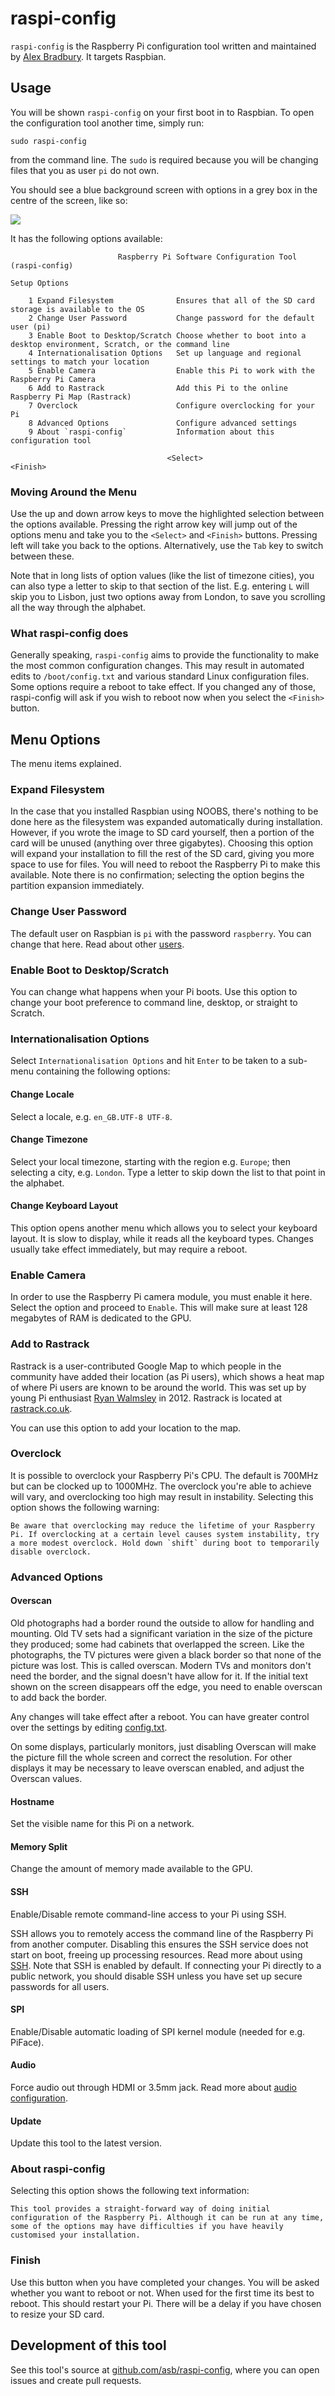 # raspi-config

`raspi-config` is the Raspberry Pi configuration tool written and maintained by [Alex Bradbury](https://github.com/asb). It targets Raspbian.

## Usage

You will be shown `raspi-config` on your first boot in to Raspbian. To open the configuration tool another time, simply run:

```
sudo raspi-config
```

from the command line. The `sudo` is required because you will be changing files that you as user `pi` do not own.

You should see a blue background screen with options in a grey box in the centre of the screen, like so:

![](images/raspi-config.png)

It has the following options available:

```
                        Raspberry Pi Software Configuration Tool (raspi-config)

Setup Options

    1 Expand Filesystem              Ensures that all of the SD card storage is available to the OS
    2 Change User Password           Change password for the default user (pi)
    3 Enable Boot to Desktop/Scratch Choose whether to boot into a desktop environment, Scratch, or the command line
    4 Internationalisation Options   Set up language and regional settings to match your location
    5 Enable Camera                  Enable this Pi to work with the Raspberry Pi Camera
    6 Add to Rastrack                Add this Pi to the online Raspberry Pi Map (Rastrack)
    7 Overclock                      Configure overclocking for your Pi
    8 Advanced Options               Configure advanced settings
    9 About `raspi-config`           Information about this configuration tool

                                   <Select>                                  <Finish>
```

### Moving Around the Menu

Use the up and down arrow keys to move the highlighted selection between the options available. Pressing the right arrow key will jump out of the options menu and take you to the `<Select>` and `<Finish>` buttons. Pressing left will take you back to the options. Alternatively, use the `Tab` key to switch between these.

Note that in long lists of option values (like the list of timezone cities), you can also type a letter to skip to that section of the list. E.g. entering `L` will skip you to Lisbon, just two options away from London, to save you scrolling all the way through the alphabet.

### What raspi-config does

Generally speaking, `raspi-config` aims to provide the functionality to make the most common configuration changes. This may result in automated edits to `/boot/config.txt` and various standard Linux configuration files. Some options require a reboot to take effect. If you changed any of those, raspi-config will ask if you wish to reboot now when you select the `<Finish>` button.

## Menu Options

The menu items explained.

### Expand Filesystem

In the case that you installed Raspbian using NOOBS, there's nothing to be done here as the filesystem was expanded automatically during installation. However, if you wrote the image to SD card yourself, then a portion of the card will be unused (anything over three gigabytes). Choosing this option will expand your installation to fill the rest of the SD card, giving you more space to use for files. You will need to reboot the Raspberry Pi to make this available. Note there is no confirmation; selecting the option begins the partition expansion immediately.

### Change User Password

The default user on Raspbian is `pi` with the password `raspberry`. You can change that here. Read about other [users](../linux/usage/users.md).

### Enable Boot to Desktop/Scratch

You can change what happens when your Pi boots. Use this option to change your boot preference to command line, desktop, or straight to Scratch.

### Internationalisation Options

Select `Internationalisation Options` and hit `Enter` to be taken to a sub-menu containing the following options:

#### Change Locale

Select a locale, e.g. `en_GB.UTF-8 UTF-8`.

#### Change Timezone

Select your local timezone, starting with the region e.g. `Europe`; then selecting a city, e.g. `London`. Type a letter to skip down the list to that point in the alphabet.

#### Change Keyboard Layout

This option opens another menu which allows you to select your keyboard layout. It is slow to display, while it reads all the keyboard types. Changes usually take effect immediately, but may require a reboot.

### Enable Camera

In order to use the Raspberry Pi camera module, you must enable it here. Select the option and proceed to `Enable`. This will make sure at least 128 megabytes of RAM is dedicated to the GPU.

### Add to Rastrack

Rastrack is a user-contributed Google Map to which people in the community have added their location (as Pi users), which shows a heat map of where Pi users are known to be around the world. This was set up by young Pi enthusiast [Ryan Walmsley](http://ryanteck.org.uk/) in 2012. Rastrack is located at [rastrack.co.uk](http://rastrack.co.uk/).

You can use this option to add your location to the map.

### Overclock

It is possible to overclock your Raspberry Pi's CPU. The default is 700MHz but can be clocked up to 1000MHz. The overclock you're able to achieve will vary, and overclocking too high may result in instability. Selecting this option shows the following warning:

```
Be aware that overclocking may reduce the lifetime of your Raspberry Pi. If overclocking at a certain level causes system instability, try a more modest overclock. Hold down `shift` during boot to temporarily disable overclock.
```

### Advanced Options

#### Overscan

Old photographs had a border round the outside to allow for handling and mounting. Old TV sets had a significant variation in the size of the picture they produced; some had cabinets that overlapped the screen. Like the photographs, the TV pictures were given a black border so that none of the picture was lost. This is called overscan. Modern TVs and monitors don't need the border, and the signal doesn't have allow for it. If the initial text shown on the screen disappears off the edge, you need to enable overscan to add back the border.

Any changes will take effect after a reboot. You can have greater control over the settings by editing [config.txt](config-txt.md).

On some displays, particularly monitors, just disabling Overscan will make the picture fill the whole screen and correct the resolution. For other displays it may be necessary to leave overscan enabled, and adjust the Overscan values.

#### Hostname

Set the visible name for this Pi on a network.

#### Memory Split

Change the amount of memory made available to the GPU.

#### SSH

Enable/Disable remote command-line access to your Pi using SSH.

SSH allows you to remotely access the command line of the Raspberry Pi from another computer. Disabling this ensures the SSH service does not start on boot, freeing up processing resources. Read more about using [SSH](../remote-access/ssh/README.md). Note that SSH is enabled by default. If connecting your Pi directly to a public network, you should disable SSH unless you have set up secure passwords for all users.

#### SPI

Enable/Disable automatic loading of SPI kernel module (needed for e.g. PiFace).

#### Audio

Force audio out through HDMI or 3.5mm jack. Read more about [audio configuration](audio-config.md).

#### Update

Update this tool to the latest version.

### About raspi-config

Selecting this option shows the following text information:

```
This tool provides a straight-forward way of doing initial configuration of the Raspberry Pi. Although it can be run at any time, some of the options may have difficulties if you have heavily customised your installation.
```

### Finish

Use this button when you have completed your changes. You will be asked whether you want to reboot or not. When used for the first time its best to reboot. This should restart your Pi. There will be a delay if you have chosen to resize your SD card.

## Development of this tool

See this tool's source at [github.com/asb/raspi-config](https://github.com/asb/raspi-config), where you can open issues and create pull requests.
